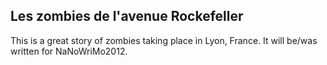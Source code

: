Les zombies de l'avenue Rockefeller
-----------------------------------

This is a great story of zombies taking place in Lyon, France.
It will be/was written for NaNoWriMo2012.
